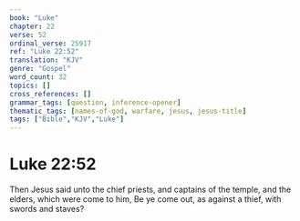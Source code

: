 ```yaml
---
book: "Luke"
chapter: 22
verse: 52
ordinal_verse: 25917
ref: "Luke 22:52"
translation: "KJV"
genre: "Gospel"
word_count: 32
topics: []
cross_references: []
grammar_tags: [question, inference-opener]
thematic_tags: [names-of-god, warfare, jesus, jesus-title]
tags: ["Bible","KJV","Luke"]
---
```


# Luke 22:52

Then Jesus said unto the chief priests, and captains of the temple, and the elders, which were come to him, Be ye come out, as against a thief, with swords and staves?
